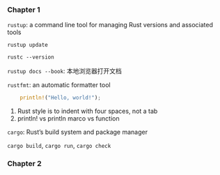 ### Chapter 1

`rustup`: a command line tool for managing Rust versions and associated tools

`rustup update`

`rustc --version`

`rustup docs --book`: 本地浏览器打开文档

`rustfmt`: an automatic formatter tool

```rust
    println!("Hello, world!");
```
1. Rust style is to indent with four spaces, not a tab
2. println! vs println marco vs function

`cargo`: Rust’s build system and package manager

`cargo build`, `cargo run`, `cargo check`

### Chapter 2

